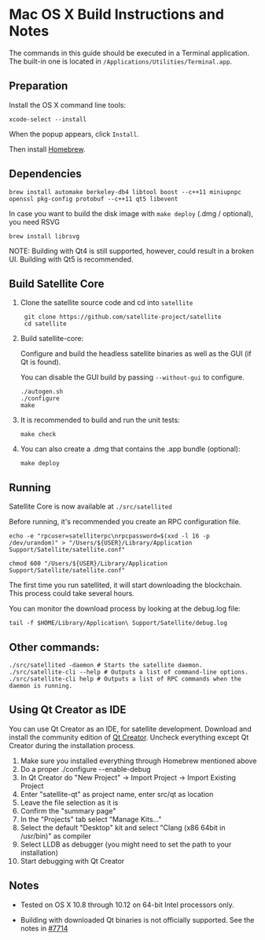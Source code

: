 Mac OS X Build Instructions and Notes
====================================
The commands in this guide should be executed in a Terminal application.
The built-in one is located in `/Applications/Utilities/Terminal.app`.

Preparation
-----------
Install the OS X command line tools:

`xcode-select --install`

When the popup appears, click `Install`.

Then install [Homebrew](http://brew.sh).

Dependencies
----------------------

    brew install automake berkeley-db4 libtool boost --c++11 miniupnpc openssl pkg-config protobuf --c++11 qt5 libevent

In case you want to build the disk image with `make deploy` (.dmg / optional), you need RSVG

    brew install librsvg

NOTE: Building with Qt4 is still supported, however, could result in a broken UI. Building with Qt5 is recommended.

Build Satellite Core
------------------------

1. Clone the satellite source code and cd into `satellite`

        git clone https://github.com/satellite-project/satellite
        cd satellite

2.  Build satellite-core:

    Configure and build the headless satellite binaries as well as the GUI (if Qt is found).

    You can disable the GUI build by passing `--without-gui` to configure.

        ./autogen.sh
        ./configure
        make

3.  It is recommended to build and run the unit tests:

        make check

4.  You can also create a .dmg that contains the .app bundle (optional):

        make deploy

Running
-------

Satellite Core is now available at `./src/satellited`

Before running, it's recommended you create an RPC configuration file.

    echo -e "rpcuser=satelliterpc\nrpcpassword=$(xxd -l 16 -p /dev/urandom)" > "/Users/${USER}/Library/Application Support/Satellite/satellite.conf"

    chmod 600 "/Users/${USER}/Library/Application Support/Satellite/satellite.conf"

The first time you run satellited, it will start downloading the blockchain. This process could take several hours.

You can monitor the download process by looking at the debug.log file:

    tail -f $HOME/Library/Application\ Support/Satellite/debug.log

Other commands:
-------

    ./src/satellited -daemon # Starts the satellite daemon.
    ./src/satellite-cli --help # Outputs a list of command-line options.
    ./src/satellite-cli help # Outputs a list of RPC commands when the daemon is running.

Using Qt Creator as IDE
------------------------
You can use Qt Creator as an IDE, for satellite development.
Download and install the community edition of [Qt Creator](https://www.qt.io/download/).
Uncheck everything except Qt Creator during the installation process.

1. Make sure you installed everything through Homebrew mentioned above
2. Do a proper ./configure --enable-debug
3. In Qt Creator do "New Project" -> Import Project -> Import Existing Project
4. Enter "satellite-qt" as project name, enter src/qt as location
5. Leave the file selection as it is
6. Confirm the "summary page"
7. In the "Projects" tab select "Manage Kits..."
8. Select the default "Desktop" kit and select "Clang (x86 64bit in /usr/bin)" as compiler
9. Select LLDB as debugger (you might need to set the path to your installation)
10. Start debugging with Qt Creator

Notes
-----

* Tested on OS X 10.8 through 10.12 on 64-bit Intel processors only.

* Building with downloaded Qt binaries is not officially supported. See the notes in [#7714](https://github.com/bitcoin/bitcoin/issues/7714)
